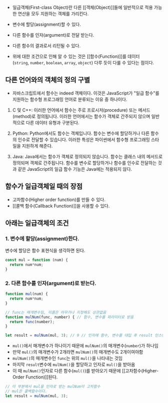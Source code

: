 - 일급객체(First-class Object)란 다른 [[객체(Object)]]들에 일반적으로 적용 가능한 연산을 모두 지원하는 객체를 가리킨다. 

 - 변수에 할당(assignment)할 수 있다.
 - 다른 함수를 인자(argument)로 전달 받는다.
 - 다른 함수의 결과로서 리턴될 수 있다.

- 위에 대한 조건으로 인해 알 수 있는 것은 [[함수(Function)]]를 데이터(`string`, `number`, `boolean`, `array`, `object`) 다루 듯이 다룰 수 있다는 점이다.

## 다른 언어와의 객체의 정의 구별

- 자바스크립트에서 함수는 indeed 객체이다. 이것은 JavaScript가 "일급 함수"를 지원하는 함수형 프로그래밍 언어로 분류되는 이유 중 하나이다.

1. C 및 C++: 이러한 언어에서 함수는 주로 프로시저(procedure) 또는 메서드(method)로 정의됩니다. 이러한 언어에서는 함수가 객체로 간주되지 않으며 일반적으로 다른 데이터 유형과 구분된다.
    
2. Python: Python에서도 함수는 객체입니다. 함수는 변수에 할당하거나 다른 함수의 인수로 전달할 수 있습니다. 이러한 특성은 파이썬에서 함수형 프로그래밍 스타일을 지원하게 해준다.
    
3. Java: Java에서는 함수가 객체로 정의되지 않습니다. 함수는 클래스 내의 메서드로 정의되며 객체로 간주됩니다. 함수를 변수로 할당하거나 함수를 인수로 전달하는 것과 같은 JavaScript의 일급 함수 기능은 Java에는 적용되지 않다.

## 함수가 일급객체일 때의 장점

- 고차함수(Higher order function)를 만들 수 있다.
- [[콜백 함수(Callback Function)]]을 사용할 수 있다.


## 아래는 일급객체의 조건

### 1. 변수에 할당(assignment)한다.

변수에 할당은 함수 표현식을 생각하면 된다.

```javascript
const mul = function (num) {
  return num*num;
}
```

### 2. 다른 함수를 인자(argument)로 받는다.

```javascript
function mul(num) {
  return num*num;
}

// func는 매개변수임, 이름은 아무거나 지정해도 상관없음
function mulNum(func, number) { // 함수, 변수를 파라미터로 받음
  return func(number);
}

let result = mulNum(mul, 3); // 9 // 인자에 함수, 변수를 대입 후 result 인스턴스로 받음
```

- `mul()`에서 매개변수가 하나이기 때문에 `mulNum()`의 매개변수(`number`)가 하나임
- 만약 `mul()`의 매개변수가 2개라면 `mulNum()`의 매개변수도 2개이여야함
- `mulNum()`의 매개변수인 `func`는 위의 `mul()`을 나타내는 것임
- 마지막 `result`변수에 `mulNum()`을 할당하고 인자로 `mul()`을 받아옴
- 이 때 `mulNum()`인자로 다른 함수(`mul()`)를 받아오기 때문에 [[고차함수(Higher-Order Function)]]된다.

```javascript
// 이 부분에서 mul을 인자로 받는 mulNum이 고차함수
// mul은 콜백함수이다.
let result = mulNum(mul, 3); 
```